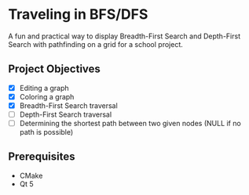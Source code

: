 # Traveling in BFS/DFS
A fun and practical way to display Breadth-First Search and Depth-First Search with pathfinding on a grid for a school project. 

## Project Objectives

- [x] Editing a graph
- [x] Coloring a graph
- [x] Breadth-First Search traversal
- [ ] Depth-First Search traversal
- [ ] Determining the shortest path between two given nodes (NULL if no path is possible)

## Prerequisites
- CMake
- Qt 5
